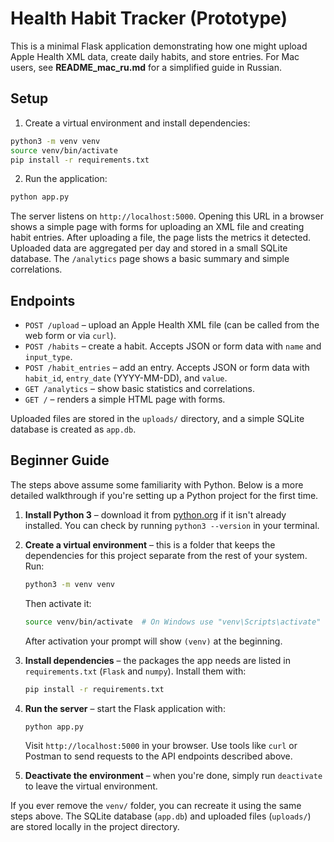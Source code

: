 # Health Habit Tracker (Prototype)

This is a minimal Flask application demonstrating how one might upload Apple Health XML data,
create daily habits, and store entries.
For Mac users, see **README_mac_ru.md** for a simplified guide in Russian.

## Setup

1. Create a virtual environment and install dependencies:

```bash
python3 -m venv venv
source venv/bin/activate
pip install -r requirements.txt
```

2. Run the application:

```bash
python app.py
```


The server listens on `http://localhost:5000`. Opening this URL in a browser
shows a simple page with forms for uploading an XML file and creating habit
entries. After uploading a file, the page lists the metrics it detected.
Uploaded data are aggregated per day and stored in a small SQLite database.
The `/analytics` page shows a basic summary and simple correlations.

## Endpoints

- `POST /upload` – upload an Apple Health XML file (can be called from the web form or via `curl`).
- `POST /habits` – create a habit. Accepts JSON or form data with `name` and `input_type`.
- `POST /habit_entries` – add an entry. Accepts JSON or form data with `habit_id`, `entry_date` (YYYY-MM-DD), and `value`.
- `GET /analytics` – show basic statistics and correlations.
- `GET /` – renders a simple HTML page with forms.

Uploaded files are stored in the `uploads/` directory, and a simple SQLite database is created as `app.db`.

## Beginner Guide

The steps above assume some familiarity with Python. Below is a more detailed
walkthrough if you're setting up a Python project for the first time.

1. **Install Python 3** – download it from [python.org](https://www.python.org/)
   if it isn't already installed. You can check by running `python3 --version`
   in your terminal.
2. **Create a virtual environment** – this is a folder that keeps the
   dependencies for this project separate from the rest of your system. Run:

   ```bash
   python3 -m venv venv
   ```

   Then activate it:

   ```bash
   source venv/bin/activate  # On Windows use "venv\Scripts\activate"
   ```

   After activation your prompt will show `(venv)` at the beginning.
3. **Install dependencies** – the packages the app needs are listed in
   `requirements.txt` (`Flask` and `numpy`). Install them with:

   ```bash
   pip install -r requirements.txt
   ```

4. **Run the server** – start the Flask application with:

   ```bash
   python app.py
   ```

   Visit `http://localhost:5000` in your browser. Use tools like `curl` or
   Postman to send requests to the API endpoints described above.
5. **Deactivate the environment** – when you're done, simply run `deactivate`
   to leave the virtual environment.

If you ever remove the `venv/` folder, you can recreate it using the same steps
above. The SQLite database (`app.db`) and uploaded files (`uploads/`) are stored
locally in the project directory.
